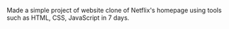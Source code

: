 Made a simple project of website clone of Netflix's homepage using tools such as HTML, CSS, JavaScript in 7 days.
